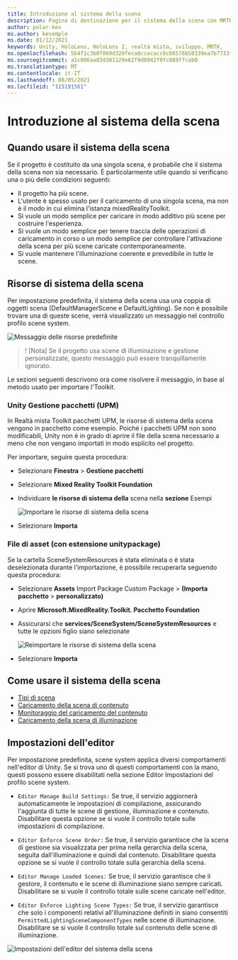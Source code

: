 ```yaml
---
title: Introduzione al sistema della scena
description: Pagina di destinazione per il sistema della scena con MRTK
author: polar-kev
ms.author: kesemple
ms.date: 01/12/2021
keywords: Unity, HoloLens, HoloLens 2, realtà mista, sviluppo, MRTK,
ms.openlocfilehash: 5b4f1c3b0f069d320feca8ccecacc6c66576b50339ea7b7733f34525005dd842
ms.sourcegitcommit: a1c086aa83d381129e62f9d8942f0fc889ffcab0
ms.translationtype: MT
ms.contentlocale: it-IT
ms.lasthandoff: 08/05/2021
ms.locfileid: "115191561"
---
```

# <a name="scene-system-getting-started"></a>Introduzione al sistema della scena

## <a name="when-to-use-the-scene-system"></a>Quando usare il sistema della scena

Se il progetto è costituito da una singola scena, è probabile che il sistema della scena non sia necessario. È particolarmente utile quando si verificano una o più delle condizioni seguenti:

- Il progetto ha più scene.
- L'utente è spesso usato per il caricamento di una singola scena, ma non è il modo in cui elimina l'istanza mixedRealityToolkit.
- Si vuole un modo semplice per caricare in modo additivo più scene per costruire l'esperienza.
- Si vuole un modo semplice per tenere traccia delle operazioni di caricamento in corso o un modo semplice per controllare l'attivazione della scena per più scene caricate contemporaneamente.
- Si vuole mantenere l'illuminazione coerente e prevedibile in tutte le scene.

## <a name="scene-system-resources"></a>Risorse di sistema della scena

Per impostazione predefinita, il sistema della scena usa una coppia di oggetti scena (DefaultManagerScene e DefaultLighting). Se non è possibile trovare una di queste scene, verrà visualizzato un messaggio nel controllo profilo scene system.

![Messaggio delle risorse predefinite](../images/scene-system/DefaultResourcesMessage.png)

>! [Nota] Se il progetto usa scene di illuminazione e gestione personalizzate, questo messaggio può essere tranquillamente ignorato.

Le sezioni seguenti descrivono ora come risolvere il messaggio, in base al metodo usato per importare l'Toolkit.

### <a name="unity-package-manager-upm"></a>Unity Gestione pacchetti (UPM)

In Realtà mista Toolkit pacchetti UPM, le risorse di sistema della scena vengono in pacchetto come esempio. Poiché i pacchetti UPM non sono modificabili, Unity non è in grado di aprire il file della scena necessario a meno che non vengano importati in modo esplicito nel progetto.

Per importare, seguire questa procedura:

- Selezionare **Finestra**  >  **Gestione pacchetti**
- Selezionare **Mixed Reality Toolkit Foundation**
- Individuare **le risorse di sistema della** scena nella **sezione** Esempi

  ![Importare le risorse di sistema della scena](../images/scene-system/UpmImportSceneSystemResources.png)

- Selezionare **Importa**

### <a name="asset-unitypackage-files"></a>File di asset (con estensione unitypackage)

Se la cartella SceneSystemResources è stata eliminata o è stata deselezionata durante l'importazione, è possibile recuperarla seguendo questa procedura:

- Selezionare **Assets** Import Package Custom Package  >  **(Importa pacchetto**  >  **personalizzato)**
- Aprire **Microsoft.MixedReality.Toolkit. Pacchetto Foundation**
- Assicurarsi che **services/SceneSystem/SceneSystemResources** e tutte le opzioni figlio siano selezionate

  ![Reimportare le risorse di sistema della scena](../images/scene-system/ReimportSceneSystemResources.png)

- Selezionare **Importa**

## <a name="how-to-use-the-scene-system"></a>Come usare il sistema della scena

- [Tipi di scena](scene-system-scene-types.md)
- [Caricamento della scena di contenuto](scene-system-content-loading.md)
- [Monitoraggio del caricamento del contenuto](scene-system-load-progress.md)
- [Caricamento della scena di illuminazione](scene-system-lighting-scenes.md)

## <a name="editor-settings"></a>Impostazioni dell'editor

Per impostazione predefinita, scene system applica diversi comportamenti nell'editor di Unity. Se si trova uno di questi comportamenti con la  mano, questi possono essere disabilitati nella sezione Editor Impostazioni del profilo scene system.

- `Editor Manage Build Settings:` Se true, il servizio aggiornerà automaticamente le impostazioni di compilazione, assicurando l'aggiunta di tutte le scene di gestione, illuminazione e contenuto. Disabilitare questa opzione se si vuole il controllo totale sulle impostazioni di compilazione.

- `Editor Enforce Scene Order:` Se true, il servizio garantisce che la scena di gestione sia visualizzata per prima nella gerarchia della scena, seguita dall'illuminazione e quindi dal contenuto. Disabilitare questa opzione se si vuole il controllo totale sulla gerarchia della scena.

- `Editor Manage Loaded Scenes:` Se true, il servizio garantisce che il gestore, il contenuto e le scene di illuminazione siano sempre caricati. Disabilitare se si vuole il controllo totale sulle scene caricate nell'editor.

- `Editor Enforce Lighting Scene Types:` Se true, il servizio garantisce che solo i componenti relativi all'illuminazione definiti in siano consentiti `PermittedLightingSceneComponentTypes` nelle scene di illuminazione. Disabilitare se si vuole il controllo totale sul contenuto delle scene di illuminazione.

![Impostazioni dell'editor del sistema della scena](../images/scene-system/MRTK_SceneSystemProfileEditorSettings.PNG)
